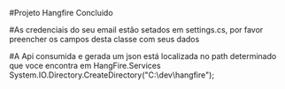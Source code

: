 #Projeto Hangfire Concluido

#As credenciais do seu email estão setados em settings.cs, por favor preencher os campos desta classe com seus dados

#A Api consumida e gerada um json está localizada no path determinado que voce encontra em HangFire.Services System.IO.Directory.CreateDirectory("C:\\dev\\hangfire");